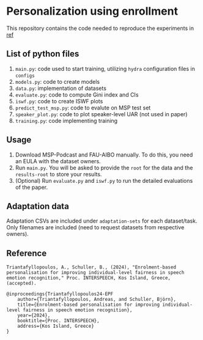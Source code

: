 # Personalization using enrollment

This repository contains the code needed to reproduce the experiments in [ref](##ref)

## List of python files

1. `main.py`: code used to start training, utilizing `hydra` configuration files in `configs`
2. `models.py`: code to create models
3. `data.py`: implementation of datasets
4. `evaluate.py`: code to compute Gini index and CIs
5. `iswf.py`: code to create ISWF plots
6. `predict_test_msp.py`: code to evalute on MSP test set
7. `speaker_plot.py`: code to plot speaker-level UAR (not used in paper)
8. `training.py`: code implementing training

## Usage
1. Download MSP-Podcast and FAU-AIBO manually. To do this, you need an EULA with the dataset owners.
2. Run `main.py`. You will be asked to provide the `root` for the data and the `results-root` to store your results.
3. (Optional) Run `evaluate.py` and `iswf.py` to run the detailed evaluations of the paper.

## Adaptation data
Adaptation CSVs are included under `adaptation-sets` for each dataset/task.
Only filenames are included (need to request datasets from respective owners).

## Reference
```
Triantafyllopoulos, A., Schuller, B., (2024), "Enrolment-based personalisation for improving individual-level fairness in speech emotion recognition," Proc. INTERSPEECH, Kos Island, Greece, (accepted).
```

```
@inproceedings{Triantafyllopoulos24-EPF
    author={Triantafyllopoulos, Andreas, and Schuller, Björn},
    title={Enrolment-based personalisation for improving individual-level fairness in speech emotion recognition},
    year={2024},
    booktitle={Proc. INTERSPEECH},
    address={Kos Island, Greece}
}
```